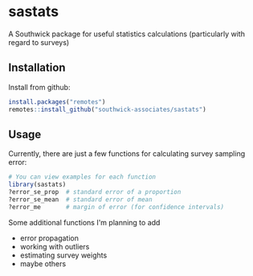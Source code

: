 
# sastats

A Southwick package for useful statistics calculations (particularly with regard to surveys)

## Installation

Install from github:

```r
install.packages("remotes")
remotes::install_github("southwick-associates/sastats")
```

## Usage

Currently, there are just a few functions for calculating survey sampling error:

```r
# You can view examples for each function
library(sastats)
?error_se_prop  # standard error of a proportion
?error_se_mean  # standard error of mean
?error_me       # margin of error (for confidence intervals)
```

Some additional functions I'm planning to add

- error propagation
- working with outliers
- estimating survey weights
- maybe others
